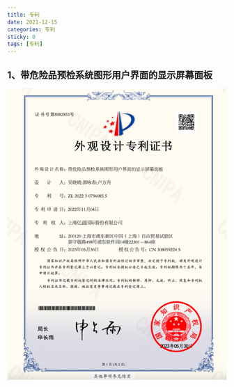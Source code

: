```yaml
---
title: 专利
date: 2021-12-15
categories: 专利
sticky: 0
tags: [专利]
---
```

## 1、带危险品预检系统图形用户界面的显示屏幕面板
![带危险品预检系统图形用户界面的显示屏幕面板_外观设计专利证书](../../.vuepress/public/img/patent/1.png)
